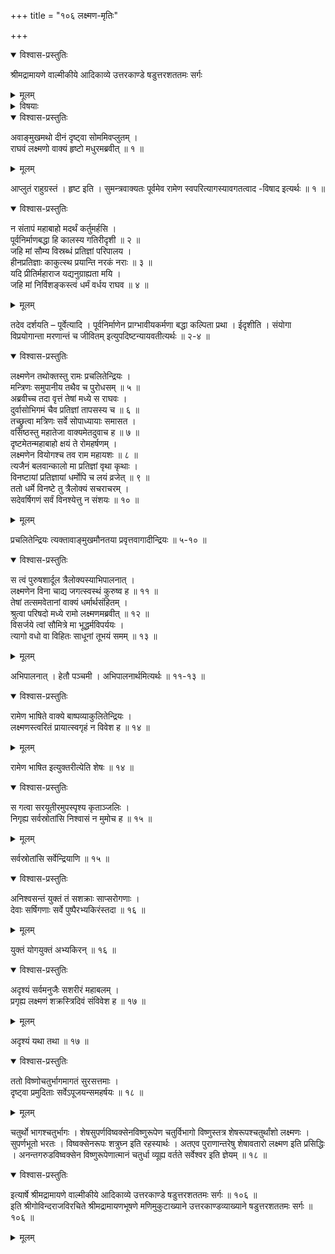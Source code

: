 +++
title = "१०६ लक्ष्मण-मृतिः"

+++

<details open><summary>विश्वास-प्रस्तुतिः</summary>

श्रीमद्रामायणे वाल्मीकीये आदिकाव्ये उत्तरकाण्डे षडुत्तरशततमः सर्गः
</details>

<details><summary>मूलम्</summary>

श्रीमद्रामायणे वाल्मीकीये आदिकाव्ये उत्तरकाण्डे षडुत्तरशततमः सर्गः
</details>

<details><summary>विषयाः</summary>

सौमित्रिणा रामं प्रति  
स्व-हननेन स्व-प्रतिज्ञा-पालन-करण-निवेदने  
तेन तं प्रति त्यागस्य वध-प्रतिनिधित्व-कथनेन  
तत्-त्यागः ॥ १ ॥  
सौमित्रिणा स्व-गृहाप्रवेशेनैव  
सरयू-नद्याम् अवगाहनेन स्वर्ग-गमनम् ॥ २ ॥
</details>

<details open><summary>विश्वास-प्रस्तुतिः</summary>

अवाङ्मुखमथो दीनं दृष्ट्वा सोममिवप्लुतम् ।  
राघवं लक्ष्मणो वाक्यं हृष्टो मधुरमब्रवीत् ॥ १ ॥
</details>

<details><summary>मूलम्</summary>

अवाङ्मुखमथो दीनं दृष्ट्वा सोममिवप्लुतम् ।  
राघवं लक्ष्मणो वाक्यं हृष्टो मधुरमब्रवीत् ॥ १ ॥
</details>

आप्लुतं राहुग्रस्तं । हृष्ट इति । सुमन्त्रवाक्यतः पूर्वमेव रामेण स्वपरित्यागस्यावगतत्वाद -विषाद इत्यर्थः ॥ १ ॥

<details open><summary>विश्वास-प्रस्तुतिः</summary>

न संतापं महाबाहो मदर्थं कर्तुमर्हसि ।  
पूर्वनिर्माणबद्धा हि कालस्य गतिरीदृशी ॥ २ ॥  
जहि मां सौम्य विस्रब्धं प्रतिज्ञां परिपालय ।  
हीनप्रतिज्ञाः काकुत्स्थ प्रयान्ति नरकं नराः ॥ ३ ॥  
यदि प्रीतिर्महाराज यद्यनुग्राह्यता मयि ।  
जहि मां निर्विशङ्कस्त्वं धर्मं वर्धय राघव ॥ ४ ॥
</details>

<details><summary>मूलम्</summary>

न संतापं महाबाहो मदर्थं कर्तुमर्हसि ।  
पूर्वनिर्माणबद्धा हि कालस्य गतिरीदृशी ॥ २ ॥  
जहि मां सौम्य विस्रब्धं प्रतिज्ञां परिपालय ।  
हीनप्रतिज्ञाः काकुत्स्थ प्रयान्ति नरकं नराः ॥ ३ ॥  
यदि प्रीतिर्महाराज यद्यनुग्राह्यता मयि ।  
जहि मां निर्विशङ्कस्त्वं धर्मं वर्धय राघव ॥ ४ ॥
</details>

तदेव दर्शयति – पूर्वेत्यादि । पूर्वनिर्माणेन प्राग्भावीयकर्मणा बद्धा कल्पिता प्रथा । ईदृशीति । संयोगा विप्रयोगान्ता मरणान्तं च जीवितम् इत्युपदिष्टन्यायवतीत्यर्थः ॥ २-४ ॥

<details open><summary>विश्वास-प्रस्तुतिः</summary>

लक्ष्मणेन तथोक्तस्तु रामः प्रचलितेन्द्रियः ।  
मन्त्रिणः समुपानीय तथैव च पुरोधसम् ॥ ५ ॥  
अब्रवीच्च तदा वृत्तं तेषां मध्ये स राघवः ।  
दुर्वासोभिगमं चैव प्रतिज्ञां तापसस्य च ॥ ६ ॥  
तच्छ्रुत्वा मत्रिणः सर्वे सोपाध्यायाः समासत ।  
वसिष्ठस्तु महातेजा वाक्यमेतदुवाच ह ॥ ७ ॥  
दृष्टमेतन्महाबाहो क्षयं ते रोमहर्षणम् ।  
लक्ष्मणेन वियोगश्च तव राम महायशः ॥ ८ ॥  
त्यजैनं बलवान्कालो मा प्रतिज्ञां वृथा कृथाः ।  
विनष्टायां प्रतिज्ञायां धर्मोपि च लयं व्रजेत् ॥ ९ ॥  
ततो धर्मे विनष्टे तु त्रैलोक्यं सचराचरम् ।  
सदेवर्षिगणं सर्वं विनश्येत्तु न संशयः ॥ १० ॥
</details>

<details><summary>मूलम्</summary>

लक्ष्मणेन तथोक्तस्तु रामः प्रचलितेन्द्रियः ।  
मन्त्रिणः समुपानीय तथैव च पुरोधसम् ॥ ५ ॥  
अब्रवीच्च तदा वृत्तं तेषां मध्ये स राघवः ।  
दुर्वासोभिगमं चैव प्रतिज्ञां तापसस्य च ॥ ६ ॥  
तच्छ्रुत्वा मत्रिणः सर्वे सोपाध्यायाः समासत ।  
वसिष्ठस्तु महातेजा वाक्यमेतदुवाच ह ॥ ७ ॥  
दृष्टमेतन्महाबाहो क्षयं ते रोमहर्षणम् ।  
लक्ष्मणेन वियोगश्च तव राम महायशः ॥ ८ ॥  
त्यजैनं बलवान्कालो मा प्रतिज्ञां वृथा कृथाः ।  
विनष्टायां प्रतिज्ञायां धर्मोपि च लयं व्रजेत् ॥ ९ ॥  
ततो धर्मे विनष्टे तु त्रैलोक्यं सचराचरम् ।  
सदेवर्षिगणं सर्वं विनश्येत्तु न संशयः ॥ १० ॥
</details>

प्रचलितेन्द्रियः त्यक्तावाङ्मुखमौनतया प्रवृत्तवागादीन्द्रियः ॥ ५-१० ॥

<details open><summary>विश्वास-प्रस्तुतिः</summary>

स त्वं पुरुषशार्दूल त्रैलोक्यस्याभिपालनात् ।  
लक्ष्मणेन विना चाद्य जगत्स्वस्थं कुरुष्व ह ॥ ११ ॥  
तेषां तत्समवेतानां वाक्यं धर्मार्थसंहितम् ।  
श्रुत्वा परिषदो मध्ये रामो लक्ष्मणमब्रवीत् ॥ १२ ॥  
विसर्जये त्वां सौमित्रे मा भूद्धर्मविपर्ययः ।  
त्यागो वधो वा विहितः साधूनां तूभयं समम् ॥ १३ ॥
</details>

<details><summary>मूलम्</summary>

स त्वं पुरुषशार्दूल त्रैलोक्यस्याभिपालनात् ।  
लक्ष्मणेन विना चाद्य जगत्स्वस्थं कुरुष्व ह ॥ ११ ॥  
तेषां तत्समवेतानां वाक्यं धर्मार्थसंहितम् ।  
श्रुत्वा परिषदो मध्ये रामो लक्ष्मणमब्रवीत् ॥ १२ ॥  
विसर्जये त्वां सौमित्रे मा भूद्धर्मविपर्ययः ।  
त्यागो वधो वा विहितः साधूनां तूभयं समम् ॥ १३ ॥
</details>

अभिपालनात् । हेतौ पञ्चमी । अभिपालनार्थमित्यर्थः ॥ ११-१३ ॥

<details open><summary>विश्वास-प्रस्तुतिः</summary>

रामेण भाषिते वाक्ये बाष्पव्याकुलितेन्द्रियः ।  
लक्ष्मणस्त्वरितं प्रायात्स्वगृहं न विवेश ह ॥ १४ ॥
</details>

<details><summary>मूलम्</summary>

रामेण भाषिते वाक्ये बाष्पव्याकुलितेन्द्रियः ।  
लक्ष्मणस्त्वरितं प्रायात्स्वगृहं न विवेश ह ॥ १४ ॥
</details>

रामेण भाषित इत्युक्तरीत्येति शेषः ॥ १४ ॥

<details open><summary>विश्वास-प्रस्तुतिः</summary>

स गत्वा सरयूतीरमुपस्पृश्य कृताञ्जलिः ।  
निगृह्य सर्वस्रोतांसि निश्वासं न मुमोच ह ॥ १५ ॥
</details>

<details><summary>मूलम्</summary>

स गत्वा सरयूतीरमुपस्पृश्य कृताञ्जलिः ।  
निगृह्य सर्वस्रोतांसि निश्वासं न मुमोच ह ॥ १५ ॥
</details>

सर्वस्रोतांसि सर्वेन्द्रियाणि ॥ १५ ॥

<details open><summary>विश्वास-प्रस्तुतिः</summary>

अनिश्वसन्तं युक्तं तं सशक्राः साप्सरोगणाः ।  
देवाः सर्षिगणाः सर्वे पुष्पैरभ्यकिरंस्तदा ॥ १६ ॥
</details>

<details><summary>मूलम्</summary>

अनिश्वसन्तं युक्तं तं सशक्राः साप्सरोगणाः ।  
देवाः सर्षिगणाः सर्वे पुष्पैरभ्यकिरंस्तदा ॥ १६ ॥
</details>

युक्तं योगयुक्तं अभ्यकिरन् ॥ १६ ॥

<details open><summary>विश्वास-प्रस्तुतिः</summary>

अदृश्यं सर्वमनुजैः सशरीरं महाबलम् ।  
प्रगृह्य लक्ष्मणं शक्रस्त्रिदिवं संविवेश ह ॥ १७ ॥
</details>

<details><summary>मूलम्</summary>

अदृश्यं सर्वमनुजैः सशरीरं महाबलम् ।  
प्रगृह्य लक्ष्मणं शक्रस्त्रिदिवं संविवेश ह ॥ १७ ॥
</details>

अदृश्यं यथा तथा ॥ १७ ॥

<details open><summary>विश्वास-प्रस्तुतिः</summary>

ततो विष्णोचतुर्भागमागतं सुरसत्तमाः ।  
दृष्ट्वा प्रमुदिताः सर्वेऽपूजयन्समहर्षयः ॥ १८ ॥
</details>

<details><summary>मूलम्</summary>

ततो विष्णोचतुर्भागमागतं सुरसत्तमाः ।  
दृष्ट्वा प्रमुदिताः सर्वेऽपूजयन्समहर्षयः ॥ १८ ॥
</details>

चतुर्थो भागश्चतुर्भागः । शेषसुपर्णविष्वक्सेनविष्णुरूपेण चतुर्विभागो विष्णुस्तत्र शेषरूपश्चतुर्थांशो लक्ष्मणः । सुपर्णभूतो भरतः । विष्वक्सेनरूपः शत्रुघ्न इति रहस्यार्थः । अतएव पुराणान्तरेषु शेषावतारो लक्ष्मण इति प्रसिद्धिः । अनन्तगरुडविष्वक्सेन विष्णुरूपेणात्मानं चतुर्धा व्यूह्य वर्तते सर्वेश्वर इति ज्ञेयम् ॥ १८ ॥

<details open><summary>विश्वास-प्रस्तुतिः</summary>

इत्यार्षे श्रीमद्रामायणे वाल्मीकीये आदिकाव्ये उत्तरकाण्डे षडुत्तरशततमः सर्गः ॥ १०६ ॥  
इति श्रीगोविन्दराजविरचिते श्रीमद्रामायणभूषणे मणिमुकुटाख्याने उत्तरकाण्डव्याख्याने षडुत्तरशततमः सर्गः ॥ १०६ ॥
</details>

<details><summary>मूलम्</summary>

इत्यार्षे श्रीमद्रामायणे वाल्मीकीये आदिकाव्ये उत्तरकाण्डे षडुत्तरशततमः सर्गः ॥ १०६ ॥  
इति श्रीगोविन्दराजविरचिते श्रीमद्रामायणभूषणे मणिमुकुटाख्याने उत्तरकाण्डव्याख्याने षडुत्तरशततमः सर्गः ॥ १०६ ॥
</details>

